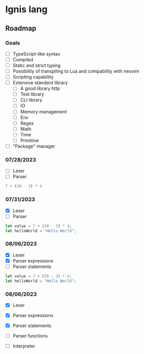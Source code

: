 # Ignis lang

## Roadmap

### Goals

- [ ] TypeScript-like syntax
- [ ] Compiled
- [ ] Static and strict typing
- [ ] Possibility of transpiling to Lua and compability with neovim
- [ ] Scripting capability
- [ ] Extensive standard library
    - [ ] A good library http
    - [ ] Test library
    - [ ] CLI library
    - [ ] IO
    - [ ] Memory management
    - [ ] Env
    - [ ] Regex
    - [ ] Math
    - [ ] Time
    - [ ] Primitive
- [ ] "Package" manager

### 07/28/2023

- [ ] Lexer
- [ ] Parser

```typescript
7 + (30 - 3) * 4
```

### 07/31/2023

- [X] Lexer
- [ ] Parser

```typescript
let value = 7 + (30 - 3) * 4;
let helloWorld = "Hello World";
```

### 08/06/2023

- [X] Lexer
- [X] Parser expressions
- [ ] Parser statements

```typescript
let value = 7 + (30 - 3) * 4;
let helloWorld = "Hello World";
```

### 08/06/2023

- [X] Lexer
- [X] Parser expressions
- [X] Parser statements
- [ ] Parser functions
- [ ] Interpreter

